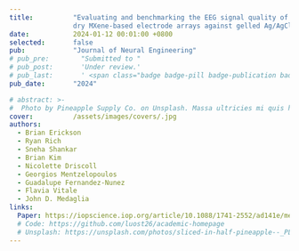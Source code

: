 ```yaml
---
title:          "Evaluating and benchmarking the EEG signal quality of high-density, 
                dry MXene-based electrode arrays against gelled Ag/AgCl electrodes"
date:           2024-01-12 00:01:00 +0800
selected:       false
pub:            "Journal of Neural Engineering"
# pub_pre:        "Submitted to "
# pub_post:       'Under review.'
# pub_last:       ' <span class="badge badge-pill badge-publication badge-success">Spotlight</span>'
pub_date:       "2024"

# abstract: >-
#  Photo by Pineapple Supply Co. on Unsplash. Massa ultricies mi quis hendrerit dolor magna. Arcu non odio euismod lacinia at quis risus sed. Et tortor at risus viverra. Enim neque volutpat ac tincidunt. Dictum varius duis at consectetur lorem donec.
cover:          /assets/images/covers/.jpg
authors:
  - Brian Erickson
  - Ryan Rich
  - Sneha Shankar
  - Brian Kim
  - Nicolette Driscoll
  - Georgios Mentzelopoulos
  - Guadalupe Fernandez-Nunez
  - Flavia Vitale
  - John D. Medaglia
links:
  Paper: https://iopscience.iop.org/article/10.1088/1741-2552/ad141e/meta
  # Code: https://github.com/luost26/academic-homepage
  # Unsplash: https://unsplash.com/photos/sliced-in-half-pineapple--_PLJZmHZzk
---
```

